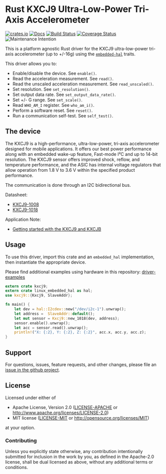 # Rust KXCJ9 Ultra-Low-Power Tri-Axis Accelerometer

[![crates.io](https://img.shields.io/crates/v/kxcj9.svg)](https://crates.io/crates/kxcj9)
[![Docs](https://docs.rs/kxcj9/badge.svg)](https://docs.rs/kxcj9)
[![Build Status](https://travis-ci.org/eldruin/kxcj9-rs.svg?branch=master)](https://travis-ci.org/eldruin/kxcj9-rs)
[![Coverage Status](https://coveralls.io/repos/github/eldruin/kxcj9-rs/badge.svg?branch=master)](https://coveralls.io/github/eldruin/kxcj9-rs?branch=master)
![Maintenance Intention](https://img.shields.io/badge/maintenance-actively--developed-brightgreen.svg)

This is a platform agnostic Rust driver for the KXCJ9 ultra-low-power tri-axis accelerometer
(up to +/-16g) using the [`embedded-hal`] traits.

This driver allows you to:
- Enable/disable the device. See `enable()`.
- Read the acceleration measurement. See `read()`.
- Read the unscaled acceleration measurement. See `read_unscaled()`.
- Set resolution. See `set_resolution()`.
- Set output data rate. See `set_output_data_rate()`.
- Set +/- G range. See `set_scale()`.
- Read `WHO_AM_I` register. See `who_am_i()`.
- Perform a software reset. See `reset()`.
- Run a communication self-test. See `self_test()`.

## The device

The KXCJ9 is a high-performance, ultra-low-power, tri-axis accelerometer designed for mobile applications. It offers our best power performance along with an embedded wake-up feature, Fast-mode I²C and up to 14-bit resolution. The KXCJ9 sensor offers improved shock, reflow, and temperature performance, and the ASIC has internal voltage regulators that allow operation from 1.8 V to 3.6 V within the specified product performance.

The communication is done through an I2C bidirectional bus.

Datasheet:
- [KXCJ9-1008](http://kionixfs.kionix.com/en/datasheet/KXCJ9-1008%20Specifications%20Rev%205.pdf)
- [KXCJ9-1018](http://kionixfs.kionix.com/en/datasheet/KXCJ9-1018%20Specifications%20Rev%202.pdf)

Application Note:
- [Getting started with the KXCJ9 and KXCJB](http://kionixfs.kionix.com/en/document/AN028%20Getting%20Started%20with%20the%20KXCJ9%20and%20KXCJB.pdf)

## Usage

To use this driver, import this crate and an `embedded_hal` implementation,
then instantiate the appropriate device.

Please find additional examples using hardware in this repository: [driver-examples]

[driver-examples]: https://github.com/eldruin/driver-examples

```rust
extern crate kxcj9;
extern crate linux_embedded_hal as hal;
use kxcj9::{Kxcj9, SlaveAddr};

fn main() {
    let dev = hal::I2cdev::new("/dev/i2c-1").unwrap();
    let address =  SlaveAddr::default();
    let mut sensor = Kxcj9::new_1018(dev, address);
    sensor.enable().unwrap();
    let acc = sensor.read().unwrap();
    println!("X: {:2}, Y: {:2}, Z: {:2}", acc.x, acc.y, acc.z);
}
```

## Support

For questions, issues, feature requests, and other changes, please file an
[issue in the github project](https://github.com/eldruin/kxcj9-rs/issues).

## License

Licensed under either of

 * Apache License, Version 2.0 ([LICENSE-APACHE](LICENSE-APACHE) or
   http://www.apache.org/licenses/LICENSE-2.0)
 * MIT license ([LICENSE-MIT](LICENSE-MIT) or
   http://opensource.org/licenses/MIT)

at your option.

### Contributing

Unless you explicitly state otherwise, any contribution intentionally submitted
for inclusion in the work by you, as defined in the Apache-2.0 license, shall
be dual licensed as above, without any additional terms or conditions.

[`embedded-hal`]: https://github.com/rust-embedded/embedded-hal
